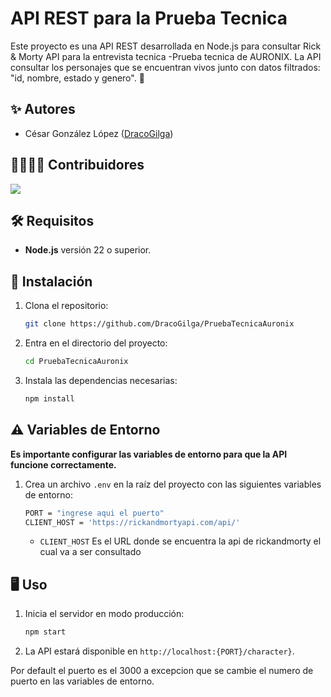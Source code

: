 # API REST para la Prueba Tecnica
Este proyecto es una API REST desarrollada en Node.js para consultar Rick & Morty API para la entrevista tecnica -Prueba tecnica de AURONIX. La API consultar los personajes que se encuentran vivos junto con datos filtrados: "id, nombre, estado y genero". 🎉

## ✨ Autores

- César González López ([DracoGilga](https://github.com/DracoGilga))

## 👩‍💻👨‍💻 Contribuidores

<a href="https://github.com/DracoGilga/PruebaTecnicaAuronix/graphs/contributors">
  <img src="https://contrib.rocks/image?repo=DracoGilga/PruebaTecnicaAuronix" />
</a>

## 🛠️ Requisitos

- **Node.js** versión 22 o superior.

## 🚀 Instalación

1. Clona el repositorio:

   ```bash
   git clone https://github.com/DracoGilga/PruebaTecnicaAuronix
   ```

2. Entra en el directorio del proyecto:

   ```bash
   cd PruebaTecnicaAuronix
   ```

3. Instala las dependencias necesarias:

   ```bash
   npm install
   ```

## ⚠️ Variables de Entorno

**Es importante configurar las variables de entorno para que la API funcione correctamente.**

1. Crea un archivo `.env` en la raíz del proyecto con las siguientes variables de entorno:

   ```bash
   PORT = "ingrese aqui el puerto"
   CLIENT_HOST = 'https://rickandmortyapi.com/api/'
   ```

   - `CLIENT_HOST` Es el URL donde se encuentra la api de rickandmorty el cual va a ser consultado

## 🖥️ Uso

1. Inicia el servidor en modo producción:

   ```bash
   npm start
   ```
2. La API estará disponible en `http://localhost:{PORT}/character}`.

Por default el puerto es el 3000 a excepcion que se cambie el numero de puerto en las variables de entorno.